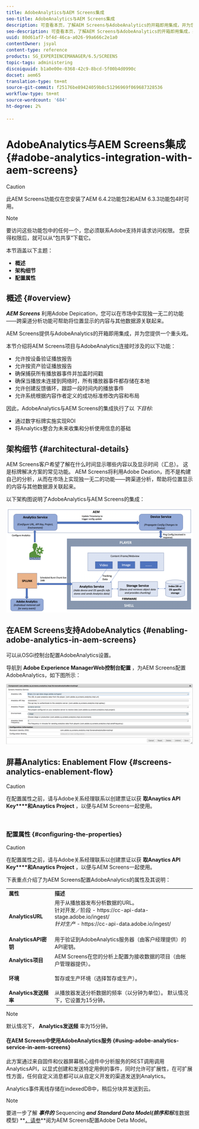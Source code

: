 ```yaml
---
title: AdobeAnalytics与AEM Screens集成
seo-title: AdobeAnalytics与AEM Screens集成
description: 可查看本页，了解AEM Screens与AdobeAnalytics的开箱即用集成，并为您提供一个重头戏。
seo-description: 可查看本页，了解AEM Screens与AdobeAnalytics的开箱即用集成，并为您提供一个重头戏。
uuid: 80d61af7-bf4d-46ca-a026-99a666c2e1a0
contentOwner: jsyal
content-type: reference
products: SG_EXPERIENCEMANAGER/6.5/SCREENS
topic-tags: administering
discoiquuid: b1a0e00e-0368-42c9-8bcd-5f00b4d0990c
docset: aem65
translation-type: tm+mt
source-git-commit: f25176be89424059b8c51296969f069687328536
workflow-type: tm+mt
source-wordcount: '684'
ht-degree: 2%

---
```



# AdobeAnalytics与AEM Screens集成 {#adobe-analytics-integration-with-aem-screens}

>[!CAUTION]
>
>此AEM Screens功能仅在您安装了AEM 6.4.2功能包2和AEM 6.3.3功能包4时可用。

>[!NOTE]
>
>要访问这些功能包中的任何一个，您必须联系Adobe支持并请求访问权限。 您获得权限后，就可以从“包共享”下载它。

本节涵盖以下主题：

* **概述**
* **架构细节**
* **配置属性**

## 概述 {#overview}

***AEM Screens*** 利用Adobe Depication，您可以在市场中实现独一无二的功能——跨渠道分析功能可帮助将位置显示的内容与其他数据源关联起来。

AEM Screens提供与AdobeAnalytics的开箱即用集成，并为您提供一个重头戏。

本节介绍将AEM Screens项目与AdobeAnalytics连接时涉及的以下功能：

* 允许按设备验证播放报告
* 允许按资产验证播放报告
* 确保捕获所有播放器事件并加盖时间戳
* 确保当播放未连接到网络时，所有播放器事件都存储在本地
* 允许创建反馈循环，跟踪一段时间内的播放事件
* 允许系统根据内容作者定义的成功标准修改内容和布局

因此，AdobeAnalytics与AEM Screens的集成执行了以 *下目标*:

* 通过数字标牌实施实现ROI
* 将Analytics整合为未来收集和分析使用信息的基础

## 架构细节 {#architectural-details}

AEM Screens客户希望了解在什么时间显示哪些内容以及显示时间（汇总）。 这是标牌解决方案的常见功能。 AEM Screens将利用Adobe Deation，而不是构建自己的分析，从而在市场上实现独一无二的功能——跨渠道分析，帮助将位置显示的内容与其他数据源关联起来。

以下架构图说明了AdobeAnalytics与AEM Screens的集成：

![screen_shot_2018-09-12at85611am](assets/screen_shot_2018-09-12at85611am.png)

## 在AEM Screens支持AdobeAnalytics {#enabling-adobe-analytics-in-aem-screens}

可以从OSGi控制台配置AdobeAnalytics设置。

导航到 **Adobe Experience ManagerWeb控制台配置** ，为AEM Screens配置AdobeAnalytics，如下图所示：

![screen_shot_2018-09-04at25550pm](assets/screen_shot_2018-09-04at25550pm.png)

## 屏幕Analytics: Enablement Flow {#screens-analytics-enablement-flow}

>[!CAUTION]
>
>在配置属性之前，请与Adobe关系经理联系以创建票证以获 **取Anaytics API Key****和Anaytics Project** ，以便与AEM Screens一起使用。

![]()

### 配置属性 {#configuring-the-properties}

>[!CAUTION]
>
>在配置属性之前，请与Adobe关系经理联系以创建票证以获 **取Anaytics API Key****和Anaytics Project** ，以便与AEM Screens一起使用。

下表重点介绍了为AEM Screens配置AdobeAnalytics的属性及其说明：

<table>
 <tbody>
  <tr>
   <td><strong>属性</strong></td>
   <td><strong>描述</strong></td>
  </tr>
  <tr>
   <td><strong>AnalyticsURL</strong></td>
   <td>用于从播放器发布分析数据的URL。 <br>
   针对开发／阶段</em> - https://cc-api-data-stage.adobe.io/ingest/<br /><em>针对生产</em> - https://cc-api-data.adobe.io/ingest/</em><br /> <br /></td>
  </tr>
  <tr>
   <td><strong>AnalyticsAPI密钥</strong></td>
   <td>用于验证到AdobeAnalytics服务器（由客户经理提供）的API密钥。</td>
  </tr>
  <tr>
   <td><strong>Analytics项目</strong></td>
   <td>AEM Screens在您的分析上配置为接收数据的项目（由帐户管理器提供）。</td>
  </tr>
  <tr>
   <td><strong>环境</strong></td>
   <td><p>暂存或生产环境（选择暂存或生产）。</p></td>
  </tr>
  <tr>
   <td><strong>Analytics发送频率</strong></td>
   <td>从播放器发送分析数据的频率（以分钟为单位）。 默认情况下，它设置为15分钟。</td>
  </tr>
 </tbody>
</table>

>[!NOTE]
>
>默认情况下， **Analytics发送频** 率为15分钟。

#### 在AEM Screens中使用AdobeAnalytics服务 {#using-adobe-analytics-service-in-aem-screens}

此方案通过来自固件和仪器屏幕核心组件中分析服务的REST调用调用AnalyticsAPI，以显式创建和发送特定用例的事件，同时允许可扩展性，在可扩展性方面，任何自定义消息都可以从自定义开发的渠道发送到Analytics。

Analytics事件离线存储在indexedDB中，稍后分块并发送到云。

>[!NOTE]
>
>要进一步了解 ***事件的*** Sequencing ***and Standard Data Model(排序和标***&#x200B;准数据模型) **[，请参](configuring-adobe-analytics-aem-screens.md)**阅为AEM Screens配置Adobe Deta Model。

